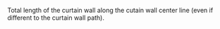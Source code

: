 ﻿Total length of the curtain wall along the cutain wall center line (even if different to the curtain wall path).
